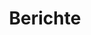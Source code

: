 ---
layout: project
title: "Berichte"
description: "Description of Project #1"
header-img: "img/background.jpg"
category: cheatsheet
---